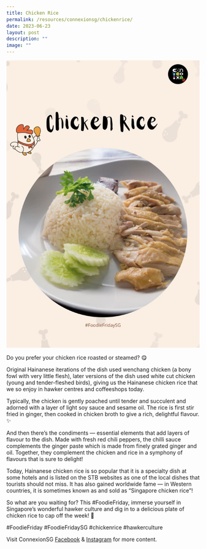```yaml
---
title: Chicken Rice
permalink: /resources/connexionsg/chickenrice/
date: 2023-06-23
layout: post
description: ""
image: ""
---
```

![](/images/connexionsg/2023/thumbnail.jfif)

Do you prefer your chicken rice roasted or steamed? 😋

Original Hainanese iterations of the dish used wenchang chicken (a bony fowl with very little flesh), later versions of the dish used white cut chicken (young and tender-fleshed birds), giving us the Hainanese chicken rice that we so enjoy in hawker centres and coffeeshops today.

Typically, the chicken is gently poached until tender and succulent and adorned with a layer of light soy sauce and sesame oil. The rice is first stir fried in ginger, then cooked in chicken broth to give a rich, delightful flavour. ✨

And then there’s the condiments — essential elements that add layers of flavour to the dish. Made with fresh red chili peppers, the chilli sauce complements the ginger paste which is made from finely grated ginger and oil. Together, they complement the chicken and rice in a symphony of flavours that is sure to delight!

Today, Hainanese chicken rice is so popular that it is a specialty dish at some hotels and is listed on the STB websites as one of the local dishes that tourists should not miss. It has also gained worldwide fame — in Western countries, it is sometimes known as and sold as “Singapore chicken rice”!

So what are you waiting for? This #FoodieFriday, immerse yourself in Singapore’s wonderful hawker culture and dig in to a delicious plate of chicken rice to cap off the week! 🐓

#FoodieFriday #FoodieFridaySG #chickenrice #hawkerculture

Visit ConnexionSG <a target="_blank" href="https://www.facebook.com/ConnexionSG">Facebook</a> &amp; <a target="_blank" href="https://www.instagram.com/connexionsg/">Instagram</a> for more content.